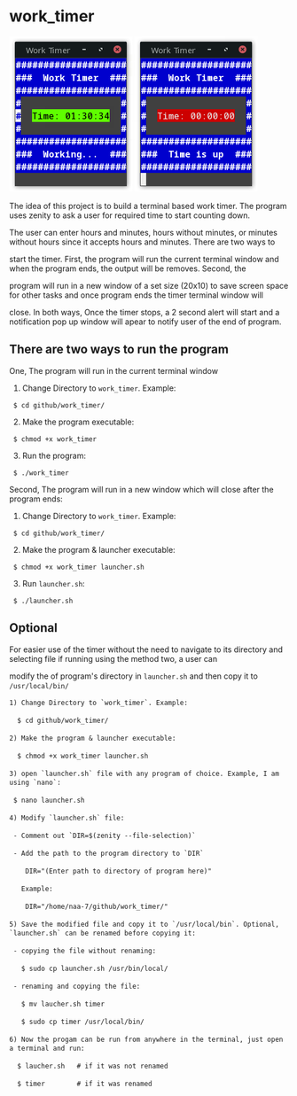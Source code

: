 # work_timer

![work_timer](https://github.com/naa-7/bash_projects/blob/main/work_timer/timer_image_1.png)
![work_timer](https://github.com/naa-7/bash_projects/blob/main/work_timer/timer_image_2.png)

The idea of this project is to build a terminal based work timer. The program uses zenity to ask a user for required time to start counting down. 

The user can enter hours and minutes, hours without minutes, or minutes without hours since it accepts hours and minutes. There are two ways to

start the timer. First, the program will run the current terminal window and when the program ends, the output will be removes. Second, the 

program will run in a new window of a set size (20x10) to save screen space for other tasks and once program ends the timer terminal window will

close. In both ways, Once the timer stops, a 2 second alert will start and a notification pop up window will apear to notify user of the end of program.


## There are two ways to run the program

 One, The program will run in the current terminal window

   1) Change Directory to `work_timer`. Example:

     $ cd github/work_timer/

   2) Make the program executable:
    
     $ chmod +x work_timer

   3) Run the program:
 
     $ ./work_timer 

Second, The program will run in a new window which will close after the program ends:
   
   1) Change Directory to `work_timer`. Example:

     $ cd github/work_timer/

   2) Make the program & launcher executable:

     $ chmod +x work_timer launcher.sh

   3) Run `launcher.sh`:

     $ ./launcher.sh 


## Optional

 For easier use of the timer without the need to navigate to its directory and selecting file if running using the method two, a user can

 modify the of program's directory in `launcher.sh` and then copy it to `/usr/local/bin/`

    1) Change Directory to `work_timer`. Example:

      $ cd github/work_timer/

    2) Make the program & launcher executable:

      $ chmod +x work_timer launcher.sh

    3) open `launcher.sh` file with any program of choice. Example, I am using `nano`:
     
     $ nano launcher.sh

    4) Modify `launcher.sh` file:

     - Comment out `DIR=$(zenity --file-selection)`
     
     - Add the path to the program directory to `DIR`
     
        DIR="(Enter path to directory of program here)"

       Example:
       
        DIR="/home/naa-7/github/work_timer/"

    5) Save the modified file and copy it to `/usr/local/bin`. Optional, `launcher.sh` can be renamed before copying it:

     - copying the file without renaming:
	
       $ sudo cp launcher.sh /usr/bin/local/

     - renaming and copying the file:

       $ mv laucher.sh timer

       $ sudo cp timer /usr/local/bin/

    6) Now the progam can be run from anywhere in the terminal, just open a terminal and run:

      $ laucher.sh   # if it was not renamed

      $ timer        # if it was renamed

    
